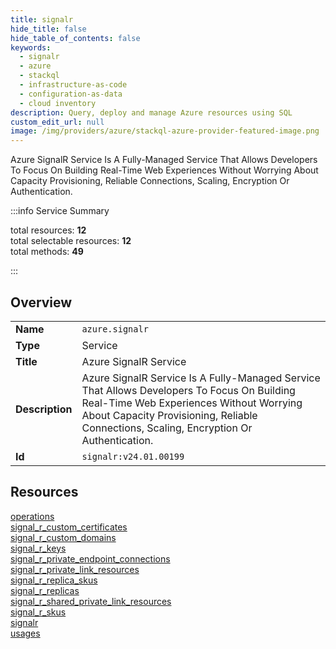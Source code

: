 ```yaml
---
title: signalr
hide_title: false
hide_table_of_contents: false
keywords:
  - signalr
  - azure
  - stackql
  - infrastructure-as-code
  - configuration-as-data
  - cloud inventory
description: Query, deploy and manage Azure resources using SQL
custom_edit_url: null
image: /img/providers/azure/stackql-azure-provider-featured-image.png
---
```

Azure SignalR Service Is A Fully-Managed Service That Allows Developers To Focus On Building Real-Time Web Experiences Without Worrying About Capacity Provisioning, Reliable Connections, Scaling, Encryption Or Authentication.  
    
:::info Service Summary

<div class="row">
<div class="providerDocColumn">
<span>total resources:&nbsp;<b>12</b></span><br />
<span>total selectable resources:&nbsp;<b>12</b></span><br />
<span>total methods:&nbsp;<b>49</b></span><br />
</div>
</div>

:::

## Overview
<table><tbody>
<tr><td><b>Name</b></td><td><code>azure.signalr</code></td></tr>
<tr><td><b>Type</b></td><td>Service</td></tr>
<tr><td><b>Title</b></td><td>Azure SignalR Service</td></tr>
<tr><td><b>Description</b></td><td>Azure SignalR Service Is A Fully-Managed Service That Allows Developers To Focus On Building Real-Time Web Experiences Without Worrying About Capacity Provisioning, Reliable Connections, Scaling, Encryption Or Authentication.</td></tr>
<tr><td><b>Id</b></td><td><code>signalr:v24.01.00199</code></td></tr>
</tbody></table>

## Resources
<div class="row">
<div class="providerDocColumn">
<a href="/providers/azure/signalr/operations/">operations</a><br />
<a href="/providers/azure/signalr/signal_r_custom_certificates/">signal_r_custom_certificates</a><br />
<a href="/providers/azure/signalr/signal_r_custom_domains/">signal_r_custom_domains</a><br />
<a href="/providers/azure/signalr/signal_r_keys/">signal_r_keys</a><br />
<a href="/providers/azure/signalr/signal_r_private_endpoint_connections/">signal_r_private_endpoint_connections</a><br />
<a href="/providers/azure/signalr/signal_r_private_link_resources/">signal_r_private_link_resources</a><br />
</div>
<div class="providerDocColumn">
<a href="/providers/azure/signalr/signal_r_replica_skus/">signal_r_replica_skus</a><br />
<a href="/providers/azure/signalr/signal_r_replicas/">signal_r_replicas</a><br />
<a href="/providers/azure/signalr/signal_r_shared_private_link_resources/">signal_r_shared_private_link_resources</a><br />
<a href="/providers/azure/signalr/signal_r_skus/">signal_r_skus</a><br />
<a href="/providers/azure/signalr/signalr/">signalr</a><br />
<a href="/providers/azure/signalr/usages/">usages</a><br />
</div>
</div>
